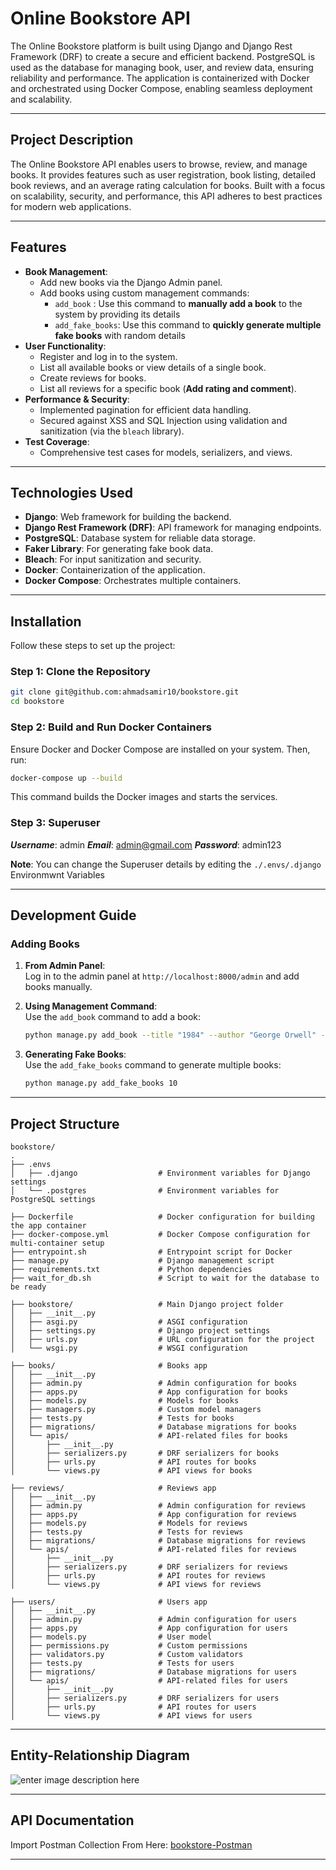 # Online Bookstore API

The Online Bookstore platform is built using Django and Django Rest Framework (DRF) to create a secure and efficient backend. PostgreSQL is used as the database for managing book, user, and review data, ensuring reliability and performance. The application is containerized with Docker and orchestrated using Docker Compose, enabling seamless deployment and scalability.

----------

## Project Description

The Online Bookstore API enables users to browse, review, and manage books. It provides features such as user registration, book listing, detailed book reviews, and an average rating calculation for books. Built with a focus on scalability, security, and performance, this API adheres to best practices for modern web applications.

----------

## Features

-   **Book Management**:
    -   Add new books via the Django Admin panel.
    -   Add books using custom management commands:
	    -  `add_book` : Use this command to **manually add a book** to the system by providing its details
	    -  `add_fake_books`: Use this command to **quickly generate multiple fake books** with random details
-   **User Functionality**:
    -   Register and log in to the system.
    -   List all available books or view details of a single book.
	-   Create reviews for books.
	-   List all reviews for a specific book (**Add rating and comment**).
-   **Performance & Security**:
    -   Implemented pagination for efficient data handling.
    -   Secured against XSS and SQL Injection using validation and sanitization (via the `bleach` library).
-   **Test Coverage**:
    -   Comprehensive test cases for models, serializers, and views.

----------

## Technologies Used

-   **Django**: Web framework for building the backend.
-   **Django Rest Framework (DRF)**: API framework for managing endpoints.
-   **PostgreSQL**: Database system for reliable data storage.
-   **Faker Library**: For generating fake book data.
-   **Bleach**: For input sanitization and security.
-   **Docker**: Containerization of the application.
-   **Docker Compose**: Orchestrates multiple containers.

----------

## Installation

Follow these steps to set up the project:

### Step 1: Clone the Repository

```bash
git clone git@github.com:ahmadsamir10/bookstore.git
cd bookstore

```

### Step 2: Build and Run Docker Containers

Ensure Docker and Docker Compose are installed on your system. Then, run:

```bash
docker-compose up --build

```

This command builds the Docker images and starts the services.

### Step 3: Superuser
***Username***: admin
***Email***: admin@gmail.com
***Password***: admin123

**Note**: You can change the Superuser details by editing the `./.envs/.django` Environmwnt Variables

----------

## Development Guide

### Adding Books

1.  **From Admin Panel**:  
    Log in to the admin panel at `http://localhost:8000/admin` and add books manually.
    
2.  **Using Management Command**:  
    Use the `add_book` command to add a book:
    
    ```bash
    python manage.py add_book --title "1984" --author "George Orwell" --description "A dystopian novel." --content "The full content of the book." --published_date 1949-06-08
    
    ```
    
3.  **Generating Fake Books**:  
    Use the `add_fake_books` command to generate multiple books:
    
    ```bash
    python manage.py add_fake_books 10
    
    ```
    

----------

## Project Structure

```
bookstore/
.
├── .envs
│	├── .django                  # Environment variables for Django settings
│	└── .postgres	             # Environment variables for PostgreSQL settings
		      
├── Dockerfile                   # Docker configuration for building the app container
├── docker-compose.yml           # Docker Compose configuration for multi-container setup
├── entrypoint.sh                # Entrypoint script for Docker
├── manage.py                    # Django management script
├── requirements.txt             # Python dependencies
├── wait_for_db.sh               # Script to wait for the database to be ready

├── bookstore/                   # Main Django project folder
│   ├── __init__.py
│   ├── asgi.py                  # ASGI configuration
│   ├── settings.py              # Django project settings
│   ├── urls.py                  # URL configuration for the project
│   └── wsgi.py                  # WSGI configuration

├── books/                       # Books app
│   ├── __init__.py
│   ├── admin.py                 # Admin configuration for books
│   ├── apps.py                  # App configuration for books
│   ├── models.py                # Models for books
│   ├── managers.py              # Custom model managers
│   ├── tests.py                 # Tests for books
│   ├── migrations/              # Database migrations for books
│   └── apis/                    # API-related files for books
│       ├── __init__.py
│       ├── serializers.py       # DRF serializers for books
│       ├── urls.py              # API routes for books
│       └── views.py             # API views for books

├── reviews/                     # Reviews app
│   ├── __init__.py
│   ├── admin.py                 # Admin configuration for reviews
│   ├── apps.py                  # App configuration for reviews
│   ├── models.py                # Models for reviews
│   ├── tests.py                 # Tests for reviews
│   ├── migrations/              # Database migrations for reviews
│   └── apis/                    # API-related files for reviews
│       ├── __init__.py
│       ├── serializers.py       # DRF serializers for reviews
│       ├── urls.py              # API routes for reviews
│       └── views.py             # API views for reviews

├── users/                       # Users app
│   ├── __init__.py
│   ├── admin.py                 # Admin configuration for users
│   ├── apps.py                  # App configuration for users
│   ├── models.py                # User model
│   ├── permissions.py           # Custom permissions
│   ├── validators.py            # Custom validators
│   ├── tests.py                 # Tests for users
│   ├── migrations/              # Database migrations for users
│   └── apis/                    # API-related files for users
│       ├── __init__.py
│       ├── serializers.py       # DRF serializers for users
│       ├── urls.py              # API routes for users
│       └── views.py             # API views for users
```

----------

## Entity-Relationship Diagram

![enter image description here](https://www.plantuml.com/plantuml/png/XP91IyD048Nl-HL3hzA3rvwAY222YBQd8c7QVRQZsTqwEx5AwtytqQJIa98zVjymlBVCD1chbRx844piY-O9ccYVKVKkI1nDw3OOrb1QFDmzD_n5D5aUs6D2JwOIreqek9-N2LfZQZajva7UIxGRuLcAitRBAUsYEkgiTMp8NwC4rEgQ3JFnoBwpjivLZ6_3TKoiG7StbxQ9sgKEQQMoDOcXKZDyMYDMCHY2dJ856rpErf_k4H-2tN2-PTKYFvKtHrb_xLcvYjvtKobRrUT_VYZitqaS3kDnt1yZJsXqIQbSUh54zwEi_kZ-eGt_3amHN7rdFm00)

----------

## API Documentation
Import Postman Collection From Here: [bookstore-Postman](https://documenter.getpostman.com/view/32404320/2sAYBUCXYD)

----------
